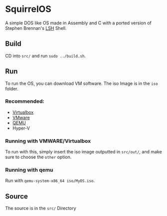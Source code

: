 # SquirrelOS
A simple DOS like OS made in Assembly and C with a ported version of Stephen Brennan's [LSH](https://github.com/brenns10/lsh) Shell.

## Build
CD into `src/` and run `sudo ../build.sh`. 

## Run
To run the OS, you can download VM software.
The iso Image is in the `iso` folder.

### Recommended:
- [Virtualbox](https://www.virtualbox.org/wiki/Downloads)
- [VMware](https://my.vmware.com/web/vmware/downloads/info/slug/desktop_end_user_computing/vmware_fusion/12_0)
- [QEMU](https://www.qemu.org)
- Hyper-V

### Running with VMWARE/Virtualbox
To run with this, simply insert the iso image outputted in `src/out/`, and make sure to choose the `other` option.

### Running with qemu
Run with `qemu-system-x86_64 iso/MyOS.iso`.

## Source
The source is in the `src/` Directory

